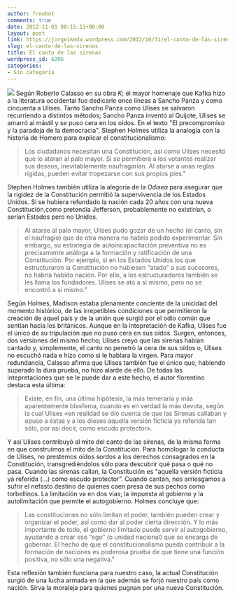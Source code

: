 ```yaml
---
author: freebot
comments: true
date: 2012-11-01 00:15:11+00:00
layout: post
link: https://jorgeikeda.wordpress.com/2012/10/31/el-canto-de-las-sirenas/
slug: el-canto-de-las-sirenas
title: El canto de las sirenas
wordpress_id: 6206
categories:
- Sin categoría
---
```


![](http://upload.wikimedia.org/wikipedia/commons/9/90/Barnum_mermaid_advert.jpg)
Según Roberto Calasso en su obra _K_; el mayor homenaje que Kafka hizo a la literatura occidental fue dedicarle once líneas a  Sancho Panza y como cincuenta a Ulises. 
Tanto Sancho Panza como Ulises se salvaron recurriendo a distintos métodos; Sancho Panza inventó al Quijote, Ulises se amarró  al mástil y se puso cera en los oídos. 
En el texto "El precompromiso y la paradoja de la democracia",  Stephen Holmes  utiliza la analogía con la historia de Homero para explicar el constitucionalismo:



<blockquote>Los ciudadanos necesitan una Constitución, así como Ulises necesitó que lo ataran al palo mayor. Si se permitiera a los votantes realizar sus deseos, inevitablemente naufragarían. Al atarse a unas reglas rígidas, pueden evitar tropezarse con sus propios pies."</blockquote>



Stephen Holmes también utiliza la alegoría de la _Odisea_ para asegurar que la rigidez de la Constitución permitió la supervivencia de los Estados Unidos. Si se hubiera refundado la nación cada 20 años con una nueva Constitución,como pretendía Jefferson, probablemente no existirían, o serían Estados pero no Unidos. 



<blockquote>Al atarse al palo mayor, Ulises pudo gozar de un hecho (el canto, sin el naufragio) que de otra manera no habría podido experimentar. Sin embargo, su estrategia de autoincapacitación preventiva no es precisamente análoga a la formación y ratificación de una Constitución. Por ejemplo, si en los Estados Unidos los que estructuraron la Constitución no hubiesen “atado” a sus sucesores, no habría habido nación. Por ello, a los estructuradores también se les llama los fundadores. Ulises se ató a sí mismo, pero no se encontró a sí mismo."</blockquote>



Según Holmes, Madison estaba plenamente conciente de la unicidad del momento histórico, de las irrepetibles condiciones  que permitieron la creación de aquel país y de la unión que surgió por el odio común que sentían hacia los británicos. 
Aunque en la intepretación de Kafka, Ulises fue el único de su tripulación que no puso cera en sus oídos. Surgen, entonces, dos versiones del mismo hecho; Ulises  creyó que las sirenas habían cantado y, simplemente, el canto no penetró la cera de sus oídos o, Ulises no escuchó nada e hizo como si le hablara la virgen. Para mayor redundancia, Calasso afirma que Ulises también fue el único que, habiendo superado la dura prueba, no hizo alarde de ello.  De todas las intepretaciones que se le puede dar a este hecho, el autor florentino destaca esta última:




<blockquote>Existe, en fin, una última hipótesis, la más temeraria y más aparentemente blasfema, cuando es en verdad la más devota, según la cual Ulises «en realidad se dio cuenta de que las Sirenas callaban y opuso a éstas y a los dioses aquella versión ficticia ya referida tan sólo, por así decir, como escudo protector».</blockquote>



Y así Ulises contribuyó al mito del canto de las sirenas, de la misma forma en que construímos el mito de la Constitución. Para homologar la conducta de Ulises, no prestemos oídos sordos a los derechos consagrados en la Constitución, transgrediéndolos sólo para descubrir qué pasa o qué no pasa. Cuando las sirenas callan, la Constitución es “aquella versión ficticia ya referida (…) como escudo protector”. Cuando cantan, nos arriesgamos a sufrir el nefasto destino de quienes caen presa de sus pechos como torbellinos. La limitación va en dos vías; la impuesta al gobierno y la autolimitación que permite el autogobierno. Holmes concluye que:

 



<blockquote>Las constituciones no sólo limitan el poder, también pueden crear y organizar el poder, así como dar al poder cierta dirección. Y lo más importante de todo, el gobierno limitado puede servir al autogobierno, ayudando a crear ese “ego” (o unidad nacional) que se encarga de gobernar. El hecho de que el constitucionalismo pueda contribuir a la formación de naciones es poderosa prueba de que tiene una función positiva, no sólo una negativa."</blockquote>



Esta reflexión también funciona para nuestro caso, la actual Constitución surgió de una lucha armada en la que además se forjó nuestro país como nación. Sirva la moraleja para quienes pugnan por una nueva Constitución.
